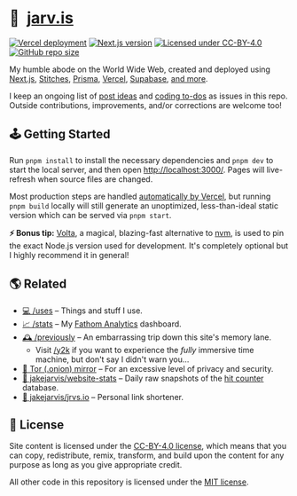 # 🏡&nbsp;&nbsp;[jarv.is](https://jarv.is/)

[![Vercel deployment](https://img.shields.io/github/deployments/jakejarvis/jarv.is/production?label=vercel&logo=vercel&logoColor=white)](https://vercel.com/deployments/jarv.is)
[![Next.js version](https://img.shields.io/github/package-json/dependency-version/jakejarvis/jarv.is/next/main?color=ff4088&label=next.js&logo=nextdotjs&logoColor=white)](https://nextjs.org/)
[![Licensed under CC-BY-4.0](https://img.shields.io/badge/license-CC--BY--4.0-fb7828?logo=creative-commons&logoColor=white)](LICENSE)
[![GitHub repo size](https://img.shields.io/github/repo-size/jakejarvis/jarv.is?color=009cdf&label=repo%20size&logo=git&logoColor=white)](https://github.com/jakejarvis/jarv.is)

My humble abode on the World Wide Web, created and deployed using [Next.js](https://nextjs.org/), [Stitches](https://stitches.dev/), [Prisma](https://www.prisma.io/), [Vercel](https://vercel.com/), [Supabase](https://supabase.com/), [and more](https://jarv.is/humans.txt).

I keep an ongoing list of [post ideas](https://github.com/jakejarvis/jarv.is/issues/1) and [coding to-dos](https://github.com/jakejarvis/jarv.is/issues/714) as issues in this repo. Outside contributions, improvements, and/or corrections are welcome too!

## 🕹️ Getting Started

Run `pnpm install` to install the necessary dependencies and `pnpm dev` to start the local server, and then open [http://localhost:3000/](http://localhost:3000/). Pages will live-refresh when source files are changed.

Most production steps are handled [automatically by Vercel](https://vercel.com/docs/frameworks/nextjs), but running `pnpm build` locally will still generate an unoptimized, less-than-ideal static version which can be served via `pnpm start`.

**⚡ Bonus tip:** [Volta](https://volta.sh/), a magical, blazing-fast alternative to [nvm](https://github.com/nvm-sh/nvm), is used to pin the exact Node.js version used for development. It's completely optional but I highly recommend it in general!

## 🌎 Related

- [💻 /uses](https://jarv.is/uses/) – Things and stuff I use.
- [📈 /stats](https://jarv.is/stats/) – My [Fathom Analytics](https://usefathom.com/ref/ZEYG0O) dashboard.
- [🕰️ /previously](https://jarv.is/previously/) – An embarrassing trip down this site's memory lane.
  - Visit [/y2k](https://jarv.is/y2k/) if you want to experience the _fully_ immersive time machine, but don't say I didn't warn you...
- [🧅 Tor (.onion) mirror](http://jarvis2i2vp4j4tbxjogsnqdemnte5xhzyi7hziiyzxwge3hzmh57zad.onion/) – For an excessive level of privacy and security.
- [🧮 jakejarvis/website-stats](https://github.com/jakejarvis/website-stats) – Daily raw snapshots of the [hit counter](pages/api/hits.ts) database.
- [🔗 jakejarvis/jrvs.io](https://github.com/jakejarvis/jrvs.io) – Personal link shortener.

## 📜 License

Site content is licensed under the [CC-BY-4.0 license](LICENSE), which means that you can copy, redistribute, remix, transform, and build upon the content for any purpose as long as you give appropriate credit.

All other code in this repository is licensed under the [MIT license](LICENSE-CODE).
